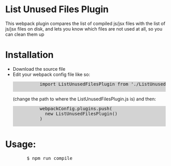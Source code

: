 <html>
<head>
  <title>
    List Unused Files Plugin
  </title>
</head>
  <body>
    <h1>List Unused Files Plugin</h1>
    <div>
      This webpack plugin compares the list of compiled js/jsx files with the list of js/jsx files on disk, and lets you know which files are not used at all, so you can clean them up
    </div>
    <h1>Installation</h1>
    <ul>
    <li>Download the source file</li>
    <li>Edit your webpack config file like so:
      <div class="highlight highlight-source-js" style="background-color:lightgrey;">
        <pre>
          import ListUnusedFilesPlugin from './ListUnusedFilesPlugin'
        </pre>
      </div>
      (change the path to where the ListUnusedFilesPlugin.js is) and then:
      <div class="highlight highlight-source-js" style="background-color:lightgrey;">
        <pre>
          webpackConfig.plugins.push(
            new ListUnusedFilesPlugin()
          )
        </pre>
      </div>
    </li>
    </ul>
    <h1>Usage:</h1>
    <div class="highlight highlight-source-js">
      <pre>
        $ npm run compile
      </pre>
    </div>
  </body>
</html>

